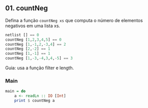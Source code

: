 ## 01. countNeg
[](solver.hs)
Defina a função `countNeg xs` que computa o número de elementos negativos em uma lista xs.

```hs
netlist [] == 0
countNeg [1,2,3,4,5] == 0
countNeg [1,-1,2,-3,4] == 2
countNeg [2,-2] == 1
countNeg [1,-1] == 1
countNeg [1,-3,-4,3,4,-5] == 3
```

Guia: usa a função filter e length.


<!--MAIN_BEGIN-->
### Main
```hs
main = do
    a <- readLn :: IO [Int]
    print $ countNeg a

```
<!--MAIN_END-->
